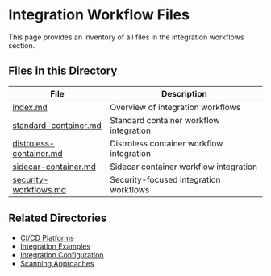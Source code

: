 # Integration Workflow Files

This page provides an inventory of all files in the integration workflows section.

## Files in this Directory

| File | Description |
| ---- | ----------- |
| [index.md](index.md) | Overview of integration workflows |
| [standard-container.md](standard-container.md) | Standard container workflow integration |
| [distroless-container.md](distroless-container.md) | Distroless container workflow integration |
| [sidecar-container.md](sidecar-container.md) | Sidecar container workflow integration |
| [security-workflows.md](security-workflows.md) | Security-focused integration workflows |

## Related Directories

- [CI/CD Platforms](../platforms/index.md)
- [Integration Examples](../examples/index.md)
- [Integration Configuration](../configuration/index.md)
- [Scanning Approaches](../../approaches/index.md)
